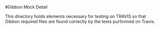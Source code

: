 #Gibbon Mock Detail

This directory holds elements necessary for testing on TRAVIS so that Gibbon required files are found correctly by the tests purformed on Travis.